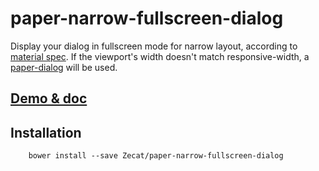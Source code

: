 # paper-narrow-fullscreen-dialog

Display your dialog in fullscreen mode for narrow layout, according to [material spec](http://www.google.com/design/spec/components/dialogs.html#dialogs-full-screen-dialogs). If the viewport's width doesn't match responsive-width, a [paper-dialog](https://elements.polymer-project.org/elements/paper-dialog) will be used.

## [Demo & doc](http://zecat.github.io/paper-narrow-fullscreen-dialog)

## Installation

```
	bower install --save Zecat/paper-narrow-fullscreen-dialog
```
